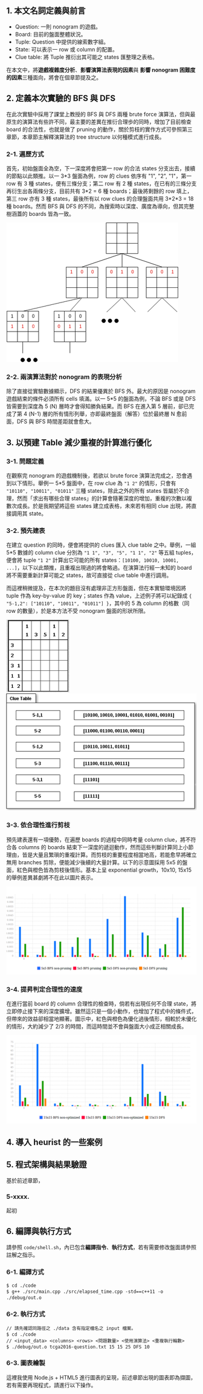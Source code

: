 ## 1. 本文名詞定義與前言

* Question: 一則 nonogram 的遊戲。
* Board: 目前的盤面整體狀況。
* Tuple: Question 中提供的線索數字組。
* State: 可以表示一 row 或 column 的配置。
* Clue table: 將 Tuple 推衍出其可能之 states 匯整理之表格。

在本文中，將**遊戲複雜度分析**、**影響演算法表現的因素**與 **影響 nonogram 困難度的因素**三種面向，將會在個章節提及之。

## 2. 定義本次實驗的 BFS 與 DFS

在此次實驗中採用了課堂上教授的 BFS 與 DFS 兩種 brute force 演算法，但與最原生的演算法有些許不同，最主要的差異在推衍合理歩的同時，增加了目前檢查 board 的合法性，也就是做了 pruning 的動作，關於剪枝的實作方式可參照第三章節，本章節主解釋演算法的 tree structure 以何種模式進行成長。

### 2-1. 遍歷方式

首先，初始盤面全為空，下一深度將會把第一 row 的合法 states 分支出去，接續的節點以此類推。以一 3\*3 盤面為例，row 的 clues 依序有 "1", "2", "1"，第一 row 有 3 種 states，便有三條分支；第二 row 有 2 種 states，在已有的三條分支再衍生出各兩條分支，目前共有 3\*2 = 6 種 boards；最後將剩餘的 row 填上，第三 row 亦有 3 種 states，最後所有以 row clues 的合理盤面共用 3\*2\*3 = 18 種 boards。然而 BFS 與 DFS 的不同，為搜索時以深度、廣度為導向，但其完整樹涵蓋的 boards 皆為一致。

![Flow](./report-imgs/2-1-flow.png)

### 2-2. 兩演算法對於 nonogram 的表現分析

除了直接從實驗數據顯示，DFS 的結果優異於 BFS 外。最大的原因是 nonogram 遊戲結束的條件必須所有 cells 填滿。以一 5\*5 的盤面為例，不論 BFS 或是 DFS 皆需要到深度為 5 (N) 層時才會得知勝負結果。而 BFS 在進入第 5 層前，卻已完成了第 4 (N-1) 層的所有情形列舉，亦即最終盤面（解答）位於最終層 N 愈前面，DFS 與 BFS 時間差距就會愈大。

## 3. 以預建 Table 減少重複的計算進行優化

### 3-1. 問題定義

在觀察完 nonogram 的遊戲機制後，若欲以 brute force 演算法完成之，恐會遇到以下情形。舉例一 5\*5 盤面中，在 row clue 為 `"1 2"` 的情形，只會有 `"10110", "10011", "01011"` 三種 states，除此之外的所有 states 皆屬於不合理，然而「求出有哪些合理 states」的計算會隨著深度的增加，重複的次數以複數次成長。於是我期望將這些 states 建立成表格，未來若有相同 clue 出現，將直接調用其 state。

### 3-2. 預先建表

在建立 question 的同時，便會將提供的 clues 匯入 clue table 之中。舉例，一組 5\*5 數據的 column clue 分別為 `"1 1", "3", "5", "1 1", "2"` 等五組 tuples，便會將 tuple `"1 2"` 計算出它可能的所有 states：`[10100, 10010, 10001, ...]`，以下以此類推，且重複出現過的將會略過。在演算法行經一未知的 board 將不需要重新計算可能之 states，故可直接從 clue table 中進行調用。

而這裡稍微提及，在本次的題目沒有處理非正方形盤面，但在本實驗環境因將 tuple 作為 key-by-value 的 key；states 作為 value，上述例子將可以紀錄成 `{ "5-1,2": ["10110", "10011", "01011"] }`，其中的 5 為 column 的格數（同 row 的數量），於是本方法不受 nonogram 盤面的形狀所限。

![Question](./report-imgs/3-2-5x5_question.png)  ![Clue table](./report-imgs/3-2-clue_table.png)

### 3-3. 依合理性進行剪枝

預先建表還有一項優勢，在遍歷 boards 的過程中同時考量 column clue，將不符合各 columns 的 boards 結束下一深度的遞迴動作，然而這些判斷計算同上小節理由，皆是大量且繁瑣的重複計算。而剪枝的重要程度相當地高，若能愈早將確立無用 branches 剪除，便能減少後續的大量計算。以下的示意圖採用 5x5 的盤面，紅色與橙色皆為剪枝後情形。基本上呈 exponential growth，10x10, 15x15 的舉例差異甚劇將不在此以圖片表示。

![Pruning](./report-imgs/3-3-pruning.png)

### 3-4. 提昇判定合理性的速度

在進行當前 board 的 column 合理性的檢查時，倘若有出現任何不合理 state，將立即停止接下來的深度擴增。雖然這只是一個小動作，也增加了程式中的條件式，但帶來的效益卻相當地顯著。圖示中，紅色與橙色為優化過後情形，相較於未優化的情形，大約減少了 2/3 的時間，而這時間並不會與盤面大小成正相關成長。

![Optimized](./report-imgs/3-4-optimized.png)

## 4. 導入 heurist 的一些案例




## 5. 程式架構與結果驗證

基於前述章節，


### 5-xxxx. 

起初

## 6. 編譯與執行方式

請參照 `code/shell.sh`，內已包含**編譯指令**、**執行方式**，若有需要修改盤面請參照註解之指示。

### 6-1. 編譯方式

```
$ cd ./code
$ g++ ./src/main.cpp ./src/elapsed_time.cpp -std==c++11 -o ./debug/out.o
```

### 6-2. 執行方式

```
// 請先確認同路徑之 ./data 含有指定檔名之 input 檔案。
$ cd ./code
// <input_data> <columns> <rows> <問題數量> <使用演算法> <重複執行輪數>
$ ./debug/out.o tcga2016-question.txt 15 15 25 DFS 10
```

### 6-3. 圖表繪製

這裡我使用 Node.js + HTML5 進行圖表的呈現，前述章節出現的圖表即為擷圖，若有需要再現程式，請進行以下操作。


